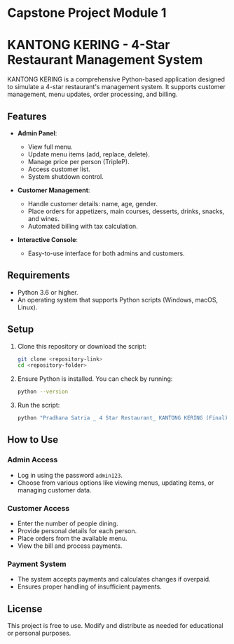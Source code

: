 # **Capstone Project Module 1**

# KANTONG KERING - 4-Star Restaurant Management System

KANTONG KERING is a comprehensive Python-based application designed to simulate a 4-star restaurant's management system. It supports customer management, menu updates, order processing, and billing.

## Features

- **Admin Panel**:
  - View full menu.
  - Update menu items (add, replace, delete).
  - Manage price per person (TripleP).
  - Access customer list.
  - System shutdown control.
  
- **Customer Management**:
  - Handle customer details: name, age, gender.
  - Place orders for appetizers, main courses, desserts, drinks, snacks, and wines.
  - Automated billing with tax calculation.

- **Interactive Console**:
  - Easy-to-use interface for both admins and customers.

## Requirements

- Python 3.6 or higher.
- An operating system that supports Python scripts (Windows, macOS, Linux).

## Setup

1. Clone this repository or download the script:
   ```bash
   git clone <repository-link>
   cd <repository-folder>
   ```
2. Ensure Python is installed. You can check by running:
   ```bash
   python --version
   ```
3. Run the script:
   ```bash
   python "Pradhana Satria _ 4 Star Restaurant_ KANTONG KERING (Final).py"
   ```

## How to Use

### Admin Access
- Log in using the password `admin123`.
- Choose from various options like viewing menus, updating items, or managing customer data.

### Customer Access
- Enter the number of people dining.
- Provide personal details for each person.
- Place orders from the available menu.
- View the bill and process payments.

### Payment System
- The system accepts payments and calculates changes if overpaid.
- Ensures proper handling of insufficient payments.

## License

This project is free to use. Modify and distribute as needed for educational or personal purposes.
